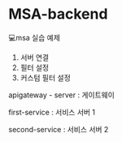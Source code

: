 # MSA-backend
💻msa 실습 예제

1. 서버 연결
2. 필터 설정
3. 커스텀 필터 설정

apigateway - server : 게이트웨이

first-service : 서비스 서버 1

second-service : 서비스 서버 2

